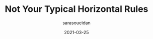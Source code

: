 ---
author: sarasoueidan
date: 2021-03-25
tags:
  - html
target_url: https://www.sarasoueidan.com/blog/horizontal-rules/
title: Not Your Typical Horizontal Rules
---
